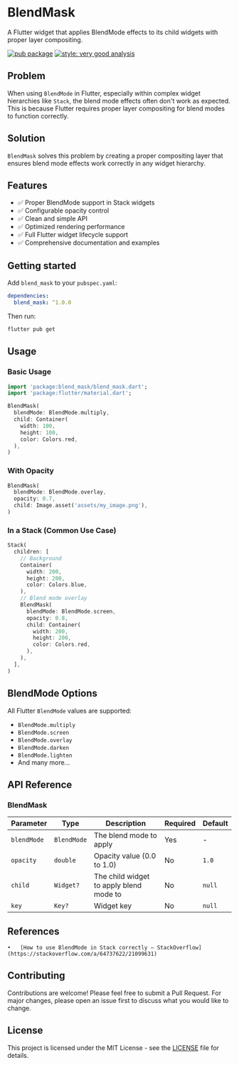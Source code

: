 # BlendMask

A Flutter widget that applies BlendMode effects to its child widgets with proper layer compositing.

[![pub package](https://img.shields.io/pub/v/blend_mask.svg)](https://pub.dev/packages/blend_mask)
[![style: very good analysis](https://img.shields.io/badge/style-very_good_analysis-B22C89.svg)](https://pub.dev/packages/very_good_analysis)

## Problem

When using `BlendMode` in Flutter, especially within complex widget hierarchies like `Stack`, the blend mode effects often don't work as expected. This is because Flutter requires proper layer compositing for blend modes to function correctly.

## Solution

`BlendMask` solves this problem by creating a proper compositing layer that ensures blend mode effects work correctly in any widget hierarchy.

## Features

- ✅ Proper BlendMode support in Stack widgets
- ✅ Configurable opacity control
- ✅ Clean and simple API
- ✅ Optimized rendering performance
- ✅ Full Flutter widget lifecycle support
- ✅ Comprehensive documentation and examples

## Getting started

Add `blend_mask` to your `pubspec.yaml`:

```yaml
dependencies:
  blend_mask: ^1.0.0
```

Then run:
```bash
flutter pub get
```

## Usage

### Basic Usage

```dart
import 'package:blend_mask/blend_mask.dart';
import 'package:flutter/material.dart';

BlendMask(
  blendMode: BlendMode.multiply,
  child: Container(
    width: 100,
    height: 100,
    color: Colors.red,
  ),
)
```

### With Opacity

```dart
BlendMask(
  blendMode: BlendMode.overlay,
  opacity: 0.7,
  child: Image.asset('assets/my_image.png'),
)
```

### In a Stack (Common Use Case)

```dart
Stack(
  children: [
    // Background
    Container(
      width: 200,
      height: 200,
      color: Colors.blue,
    ),
    // Blend mode overlay
    BlendMask(
      blendMode: BlendMode.screen,
      opacity: 0.8,
      child: Container(
        width: 200,
        height: 200,
        color: Colors.red,
      ),
    ),
  ],
)
```

## BlendMode Options

All Flutter `BlendMode` values are supported:
- `BlendMode.multiply`
- `BlendMode.screen`
- `BlendMode.overlay`
- `BlendMode.darken`
- `BlendMode.lighten`
- And many more...

## API Reference

### BlendMask

| Parameter | Type | Description | Required | Default |
|-----------|------|-------------|----------|---------|
| `blendMode` | `BlendMode` | The blend mode to apply | Yes | - |
| `opacity` | `double` | Opacity value (0.0 to 1.0) | No | `1.0` |
| `child` | `Widget?` | The child widget to apply blend mode to | No | `null` |
| `key` | `Key?` | Widget key | No | `null` |

## References
	•	[How to use BlendMode in Stack correctly – StackOverflow](https://stackoverflow.com/a/64737622/21099631)


## Contributing

Contributions are welcome! Please feel free to submit a Pull Request. For major changes, please open an issue first to discuss what you would like to change.

## License

This project is licensed under the MIT License - see the [LICENSE](LICENSE) file for details.
